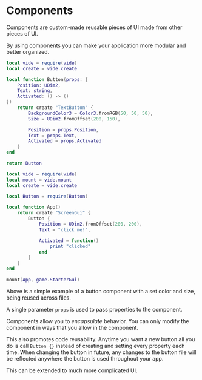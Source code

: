 # Components

Components are custom-made reusable pieces of UI made from other pieces of UI.

By using components you can make your application more modular and better
organized.

```lua [Button.luau]
local vide = require(vide)
local create = vide.create

local function Button(props: {
    Position: UDim2,
    Text: string,
    Activated: () -> ()
})
    return create "TextButton" {
        BackgroundColor3 = Color3.fromRGB(50, 50, 50),
        Size = UDim2.fromOffset(200, 150),

        Position = props.Position,
        Text = props.Text,
        Activated = props.Activated
    }
end

return Button
```

```lua [App.luau]
local vide = require(vide)
local mount = vide.mount
local create = vide.create

local Button = require(Button)

local function App()
    return create "ScreenGui" {
        Button {
            Position = UDim2.fromOffset(200, 200),
            Text = "click me!",

            Activated = function()
                print "clicked"
            end
        }
    }
end

mount(App, game.StarterGui)
```

Above is a simple example of a button component with a set color and size,
being reused across files.

A single parameter `props` is used to pass properties to the component.

Components allow you to *encapsulate* behavior. You can only modify the
component in ways that you allow in the component.

This also promotes code reusability. Anytime you want a new button all you do
is call `Button {}` instead of creating and setting every property each time.
When changing the button in future, any changes to the button file will be
reflected anywhere the button is used throughout your app.

This can be extended to much more complicated UI.

